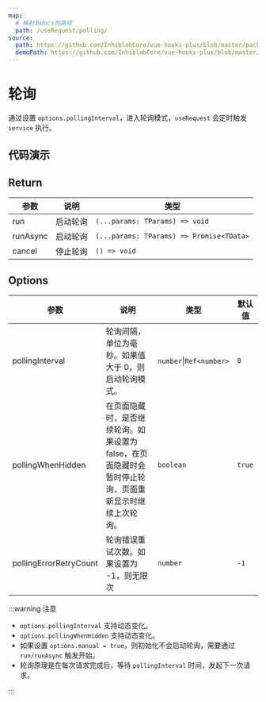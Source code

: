 ```yaml
---
map:
  # 映射到docs的路径
  path: /useRequest/polling/
source:
  path: https://github.com/InhiblabCore/vue-hooks-plus/blob/master/packages/hooks/src/useRequest/plugins/usePollingPlugin.ts
  demoPath: https://github.com/InhiblabCore/vue-hooks-plus/blob/master/packages/hooks/src/useRequest/docs/polling/demo/demo.vue
---
```


# 轮询

通过设置 `options.pollingInterval`，进入轮询模式，`useRequest` 会定时触发 `service` 执行。

## 代码演示

<demo src="./demo/demo.vue"
  language="vue"
  title=""
  desc="轮询"> </demo>

## Return

| 参数     | 说明     | 类型                                     |
| -------- | -------- | ---------------------------------------- |
| run      | 启动轮询 | `(...params: TParams) => void`           |
| runAsync | 启动轮询 | `(...params: TParams) => Promise<TData>` |
| cancel   | 停止轮询 | `() => void`                             |

## Options

| 参数 | 说明 | 类型 | 默认值 |
| --- | --- | --- | --- |
| pollingInterval | 轮询间隔，单位为毫秒。如果值大于 0，则启动轮询模式。 | `number`\|`Ref<number>` | `0` |
| pollingWhenHidden | 在页面隐藏时，是否继续轮询。如果设置为 false，在页面隐藏时会暂时停止轮询，页面重新显示时继续上次轮询。 | `boolean` | `true` |
| pollingErrorRetryCount | 轮询错误重试次数。如果设置为 -1，则无限次 | `number` | `-1` |

:::warning 注意

- `options.pollingInterval` 支持动态变化。
- `options.pollingWhenHidden` 支持动态变化。
- 如果设置 `options.manual = true`，则初始化不会启动轮询，需要通过 `run/runAsync` 触发开始。
- 轮询原理是在每次请求完成后，等待 `pollingInterval` 时间，发起下一次请求。

:::
